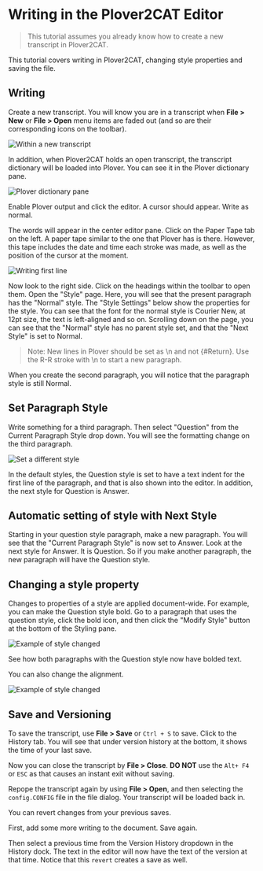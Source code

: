 # Writing in the Plover2CAT Editor

> This tutorial assumes you already know how to create a new transcript in Plover2CAT.

This tutorial covers writing in Plover2CAT, changing style properties and saving the file.

## Writing

Create a new transcript. You will know you are in a transcript when **File > New** or **File > Open** menu items are faded out (and so are their corresponding icons on the toolbar).

![Within a new transcript](images/withintranscript.png)

In addition, when Plover2CAT holds an open transcript, the transcript dictionary will be loaded into Plover. You can see it in the Plover dictionary pane.

![Plover dictionary pane](images/loadtranscriptdict.png)

Enable Plover output and click the editor. A cursor should appear. Write as normal. 

The words will appear in the center editor pane. Click on the Paper Tape tab on the left. A paper tape similar to the one that Plover has is there. However, this tape includes the date and time each stroke was made, as well as the position of the cursor at the moment.

![Writing first line](images/initialwriting.png)

Now look to the right side. Click on the headings within the toolbar to open them. Open the "Style" page. Here, you will see that the present paragraph has the "Normal" style. The "Style Settings" below show the properties for the style. You can see that the font for the normal style is Courier New, at 12pt size, the text is left-aligned and so on. Scrolling down on the page, you can see that the "Normal" style has no parent style set, and that the "Next Style" is set to Normal.

> Note: New lines in Plover should be set as \n and not {#Return}. Use the R-R stroke with \n to start a new paragraph.

 When you create the second paragraph, you will notice that the paragraph style is still Normal.

 ## Set Paragraph Style

 Write something for a third paragraph. Then select "Question" from the Current Paragraph Style drop down. You will see the formatting change on the third paragraph.

 ![Set a different style](images/setstyle.png)

 In the default styles, the Question style is set to have a text indent for the first line of the paragraph, and that is also shown into the editor. In addition, the next style for Question is Answer.

 ## Automatic setting of style with Next Style

 Starting in your question style paragraph, make a new paragraph. You will see that the "Current Paragraph Style" is now set to Answer.  Look at the next style for Answer. It is Question. So if you make another paragraph, the new paragraph will have the Question style.
 
 ## Changing a style property

Changes to properties of a style are applied document-wide. For example, you can make the Question style bold. Go to a paragraph that uses the question style, click the bold icon, and then click the "Modify Style" button at the bottom of the Styling pane.

 ![Example of style changed](images/changestyle.png)

 See how both paragraphs with the Question style now have bolded text.
 
 You can also change the alignment.

 ![Example of style changed](images/changestyle2.png)

 ##  Save and Versioning

To save the transcript, use **File > Save** or `Ctrl + S`  to save. 
Click to the History tab. You will see that under version history at the bottom, it shows the time of your last save.

Now you can close the transcript by **File > Close**.  **DO NOT** use the `Alt+ F4` or `ESC` as that causes an instant exit without saving.

Repope the transcript again by using **File > Open**, and then selecting the `config.CONFIG` file in the file dialog. Your transcript will be loaded back in.

You can revert changes from your previous saves.

First, add some more writing to the document. Save again.

Then select a previous time from the Version History dropdown in the History dock. The text in the editor will now have the text of the version at that time. Notice that this `revert` creates a save as well.


